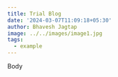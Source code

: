 ```yaml
---
title: Trial Blog
date: '2024-03-07T11:09:18+05:30'
author: Bhavesh Jagtap
image: ../../images/image1.jpg
tags:
  - example
---
```

Body
